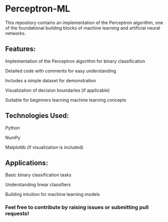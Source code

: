 # Perceptron-ML
This repository contains an implementation of the Perceptron algorithm, one of the foundational building blocks of machine learning and artificial neural networks.

## Features:
Implementation of the Perceptron algorithm for binary classification

Detailed code with comments for easy understanding

Includes a simple dataset for demonstration

Visualization of decision boundaries (if applicable)

Suitable for beginners learning machine learning concepts

## Technologies Used:
Python

NumPy

Matplotlib (if visualization is included)

## Applications:
Basic binary classification tasks

Understanding linear classifiers

Building intuition for machine learning models

### Feel free to contribute by raising issues or submitting pull requests!
